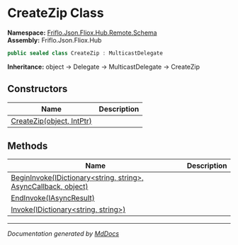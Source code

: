 ﻿<!--  
  <auto-generated>   
    The contents of this file were generated by a tool.  
    Changes to this file may be list if the file is regenerated  
  </auto-generated>   
-->

# CreateZip Class

**Namespace:** [Friflo.Json.Fliox.Hub.Remote.Schema](../index.md)  
**Assembly:** Friflo.Json.Fliox.Hub

```csharp
public sealed class CreateZip : MulticastDelegate
```

**Inheritance:** object → Delegate → MulticastDelegate → CreateZip

## Constructors

| Name                                               | Description |
| -------------------------------------------------- | ----------- |
| [CreateZip(object, IntPtr)](constructors/index.md) |             |

## Methods

| Name                                                                                        | Description |
| ------------------------------------------------------------------------------------------- | ----------- |
| [BeginInvoke(IDictionary\<string, string\>, AsyncCallback, object)](methods/BeginInvoke.md) |             |
| [EndInvoke(IAsyncResult)](methods/EndInvoke.md)                                             |             |
| [Invoke(IDictionary\<string, string\>)](methods/Invoke.md)                                  |             |

___

*Documentation generated by [MdDocs](https://github.com/ap0llo/mddocs)*

